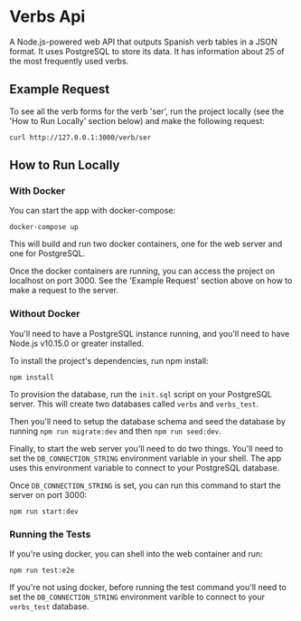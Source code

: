 # Verbs Api
A Node.js-powered web API that outputs Spanish verb tables in a JSON format. It uses PostgreSQL to store its data. It has information about 25 of the most frequently used verbs.

## Example Request
To see all the verb forms for the verb 'ser', run the project locally (see the 'How to Run Locally' section below) and make the following request:

```
curl http://127.0.0.1:3000/verb/ser
```

## How to Run Locally

### With Docker
You can start the app with docker-compose:

```
docker-compose up
```

This will build and run two docker containers, one for the web server and one for PostgreSQL.

Once the docker containers are running, you can access the project on localhost on port 3000. See the 'Example Request' section above on how to make a request to the server.

### Without Docker
You'll need to have a PostgreSQL instance running, and you'll need to have Node.js v10.15.0 or greater installed.

To install the project's dependencies, run npm install:
```
npm install
```

To provision the database, run the `init.sql` script on your PostgreSQL server. This will create two databases called `verbs` and `verbs_test`.

Then you'll need to setup the database schema and seed the database by running `npm run migrate:dev` and then `npm run seed:dev`.

Finally, to start the web server you'll need to do two things. You'll need to set the `DB_CONNECTION_STRING` environment variable in your shell. The app uses this environment variable to connect to your PostgreSQL database.

Once `DB_CONNECTION_STRING` is set, you can run this command to start the server on port 3000:
```
npm run start:dev
```

### Running the Tests
If you're using docker, you can shell into the web container and run:
```
npm run test:e2e
```

If you're not using docker, before running the test command you'll need to set the `DB_CONNECTION_STRING` environment varible to connect to your `verbs_test` database.
